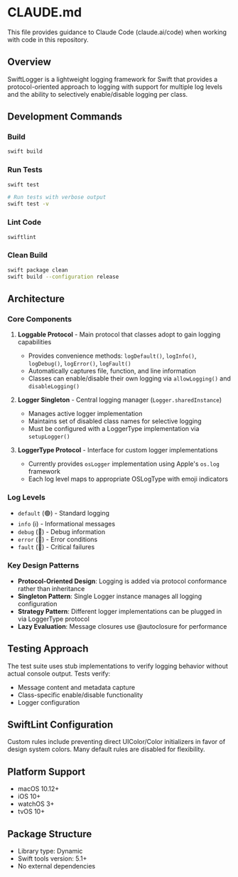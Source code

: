 # CLAUDE.md

This file provides guidance to Claude Code (claude.ai/code) when working with code in this repository.

## Overview
SwiftLogger is a lightweight logging framework for Swift that provides a protocol-oriented approach to logging with support for multiple log levels and the ability to selectively enable/disable logging per class.

## Development Commands

### Build
```bash
swift build
```

### Run Tests
```bash
swift test

# Run tests with verbose output
swift test -v
```

### Lint Code
```bash
swiftlint
```

### Clean Build
```bash
swift package clean
swift build --configuration release
```

## Architecture

### Core Components

1. **Loggable Protocol** - Main protocol that classes adopt to gain logging capabilities
   - Provides convenience methods: `logDefault()`, `logInfo()`, `logDebug()`, `logError()`, `logFault()`
   - Automatically captures file, function, and line information
   - Classes can enable/disable their own logging via `allowLogging()` and `disableLogging()`

2. **Logger Singleton** - Central logging manager (`Logger.sharedInstance`)
   - Manages active logger implementation
   - Maintains set of disabled class names for selective logging
   - Must be configured with a LoggerType implementation via `setupLogger()`

3. **LoggerType Protocol** - Interface for custom logger implementations
   - Currently provides `osLogger` implementation using Apple's `os.log` framework
   - Each log level maps to appropriate OSLogType with emoji indicators

### Log Levels
- `default` (🟢) - Standard logging
- `info` (ℹ️) - Informational messages
- `debug` (🐞) - Debug information
- `error` (🔴) - Error conditions
- `fault` (🛑) - Critical failures

### Key Design Patterns
- **Protocol-Oriented Design**: Logging is added via protocol conformance rather than inheritance
- **Singleton Pattern**: Single Logger instance manages all logging configuration
- **Strategy Pattern**: Different logger implementations can be plugged in via LoggerType protocol
- **Lazy Evaluation**: Message closures use @autoclosure for performance

## Testing Approach
The test suite uses stub implementations to verify logging behavior without actual console output. Tests verify:
- Message content and metadata capture
- Class-specific enable/disable functionality
- Logger configuration

## SwiftLint Configuration
Custom rules include preventing direct UIColor/Color initializers in favor of design system colors. Many default rules are disabled for flexibility.

## Platform Support
- macOS 10.12+
- iOS 10+
- watchOS 3+
- tvOS 10+

## Package Structure
- Library type: Dynamic
- Swift tools version: 5.1+
- No external dependencies